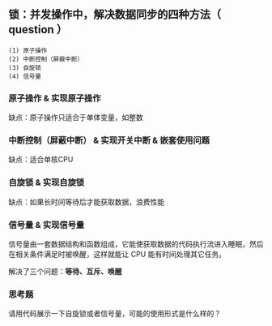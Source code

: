 ## 锁：并发操作中，解决数据同步的四种方法（ question ）

    (1) 原子操作
    (2) 中断控制（屏蔽中断）
    (3) 自旋锁
    (4) 信号量

    
### 原子操作 & 实现原子操作

缺点：原子操作只适合于单体变量，如整数

### 中断控制（屏蔽中断） & 实现开关中断 & 嵌套使用问题

缺点：适合单核CPU

### 自旋锁 & 实现自旋锁

缺点：如果长时间等待后才能获取数据，浪费性能

### 信号量 & 实现信号量

信号量由一套数据结构和函数组成，它能使获取数据的代码执行流进入睡眠，然后在相关条件满足时被唤醒，这样就能让 CPU 能有时间处理其它任务。

解决了三个问题：**等待、互斥、唤醒**


### 思考题

请用代码展示一下自旋锁或者信号量，可能的使用形式是什么样的？